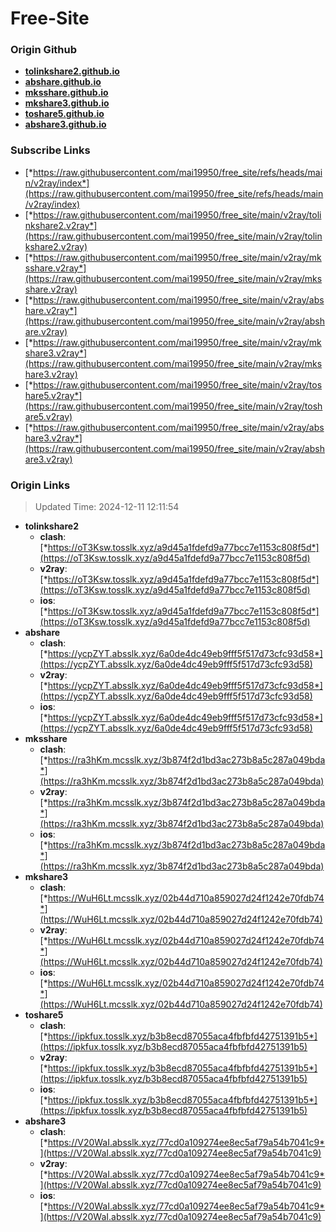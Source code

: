 # Free-Site

### Origin Github

- [**tolinkshare2.github.io**](https://github.com/tolinkshare2/tolinkshare2.github.io)
- [**abshare.github.io**](https://github.com/abshare/abshare.github.io)
- [**mksshare.github.io**](https://github.com/mksshare/mksshare.github.io)
- [**mkshare3.github.io**](https://github.com/mkshare3/mkshare3.github.io)
- [**toshare5.github.io**](https://github.com/toshare5/toshare5.github.io)
- [**abshare3.github.io**](https://github.com/abshare3/abshare3.github.io)

### Subscribe Links

- [*https://raw.githubusercontent.com/mai19950/free_site/refs/heads/main/v2ray/index*](https://raw.githubusercontent.com/mai19950/free_site/refs/heads/main/v2ray/index)
- [*https://raw.githubusercontent.com/mai19950/free_site/main/v2ray/tolinkshare2.v2ray*](https://raw.githubusercontent.com/mai19950/free_site/main/v2ray/tolinkshare2.v2ray)
- [*https://raw.githubusercontent.com/mai19950/free_site/main/v2ray/mksshare.v2ray*](https://raw.githubusercontent.com/mai19950/free_site/main/v2ray/mksshare.v2ray)
- [*https://raw.githubusercontent.com/mai19950/free_site/main/v2ray/abshare.v2ray*](https://raw.githubusercontent.com/mai19950/free_site/main/v2ray/abshare.v2ray)
- [*https://raw.githubusercontent.com/mai19950/free_site/main/v2ray/mkshare3.v2ray*](https://raw.githubusercontent.com/mai19950/free_site/main/v2ray/mkshare3.v2ray)
- [*https://raw.githubusercontent.com/mai19950/free_site/main/v2ray/toshare5.v2ray*](https://raw.githubusercontent.com/mai19950/free_site/main/v2ray/toshare5.v2ray)
- [*https://raw.githubusercontent.com/mai19950/free_site/main/v2ray/abshare3.v2ray*](https://raw.githubusercontent.com/mai19950/free_site/main/v2ray/abshare3.v2ray)

### Origin Links

> Updated Time: 2024-12-11 12:11:54

- **tolinkshare2**
  - **clash**: [*https://oT3Ksw.tosslk.xyz/a9d45a1fdefd9a77bcc7e1153c808f5d*](https://oT3Ksw.tosslk.xyz/a9d45a1fdefd9a77bcc7e1153c808f5d)
  - **v2ray**: [*https://oT3Ksw.tosslk.xyz/a9d45a1fdefd9a77bcc7e1153c808f5d*](https://oT3Ksw.tosslk.xyz/a9d45a1fdefd9a77bcc7e1153c808f5d)
  - **ios**: [*https://oT3Ksw.tosslk.xyz/a9d45a1fdefd9a77bcc7e1153c808f5d*](https://oT3Ksw.tosslk.xyz/a9d45a1fdefd9a77bcc7e1153c808f5d)
- **abshare**
  - **clash**: [*https://ycpZYT.absslk.xyz/6a0de4dc49eb9fff5f517d73cfc93d58*](https://ycpZYT.absslk.xyz/6a0de4dc49eb9fff5f517d73cfc93d58)
  - **v2ray**: [*https://ycpZYT.absslk.xyz/6a0de4dc49eb9fff5f517d73cfc93d58*](https://ycpZYT.absslk.xyz/6a0de4dc49eb9fff5f517d73cfc93d58)
  - **ios**: [*https://ycpZYT.absslk.xyz/6a0de4dc49eb9fff5f517d73cfc93d58*](https://ycpZYT.absslk.xyz/6a0de4dc49eb9fff5f517d73cfc93d58)
- **mksshare**
  - **clash**: [*https://ra3hKm.mcsslk.xyz/3b874f2d1bd3ac273b8a5c287a049bda*](https://ra3hKm.mcsslk.xyz/3b874f2d1bd3ac273b8a5c287a049bda)
  - **v2ray**: [*https://ra3hKm.mcsslk.xyz/3b874f2d1bd3ac273b8a5c287a049bda*](https://ra3hKm.mcsslk.xyz/3b874f2d1bd3ac273b8a5c287a049bda)
  - **ios**: [*https://ra3hKm.mcsslk.xyz/3b874f2d1bd3ac273b8a5c287a049bda*](https://ra3hKm.mcsslk.xyz/3b874f2d1bd3ac273b8a5c287a049bda)
- **mkshare3**
  - **clash**: [*https://WuH6Lt.mcsslk.xyz/02b44d710a859027d24f1242e70fdb74*](https://WuH6Lt.mcsslk.xyz/02b44d710a859027d24f1242e70fdb74)
  - **v2ray**: [*https://WuH6Lt.mcsslk.xyz/02b44d710a859027d24f1242e70fdb74*](https://WuH6Lt.mcsslk.xyz/02b44d710a859027d24f1242e70fdb74)
  - **ios**: [*https://WuH6Lt.mcsslk.xyz/02b44d710a859027d24f1242e70fdb74*](https://WuH6Lt.mcsslk.xyz/02b44d710a859027d24f1242e70fdb74)
- **toshare5**
  - **clash**: [*https://ipkfux.tosslk.xyz/b3b8ecd87055aca4fbfbfd42751391b5*](https://ipkfux.tosslk.xyz/b3b8ecd87055aca4fbfbfd42751391b5)
  - **v2ray**: [*https://ipkfux.tosslk.xyz/b3b8ecd87055aca4fbfbfd42751391b5*](https://ipkfux.tosslk.xyz/b3b8ecd87055aca4fbfbfd42751391b5)
  - **ios**: [*https://ipkfux.tosslk.xyz/b3b8ecd87055aca4fbfbfd42751391b5*](https://ipkfux.tosslk.xyz/b3b8ecd87055aca4fbfbfd42751391b5)
- **abshare3**
  - **clash**: [*https://V20WaI.absslk.xyz/77cd0a109274ee8ec5af79a54b7041c9*](https://V20WaI.absslk.xyz/77cd0a109274ee8ec5af79a54b7041c9)
  - **v2ray**: [*https://V20WaI.absslk.xyz/77cd0a109274ee8ec5af79a54b7041c9*](https://V20WaI.absslk.xyz/77cd0a109274ee8ec5af79a54b7041c9)
  - **ios**: [*https://V20WaI.absslk.xyz/77cd0a109274ee8ec5af79a54b7041c9*](https://V20WaI.absslk.xyz/77cd0a109274ee8ec5af79a54b7041c9)
